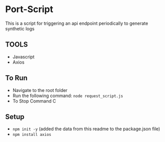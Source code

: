 # Port-Script
This is a script for triggering an api endpoint periodically to generate synthetic logs

## TOOLS
- Javascript
- Axios

## To Run
- Navigate to the root folder
- Run the following command:
    `node request_script.js`
- To Stop
    Command C

## Setup
- `npm init -y` (added the data from this readme to the package.json file)
- `npm install axios`